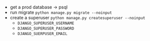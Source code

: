 - get a prod database -> psql
- run migrate `python manage.py migrate --noinput`
- create a superuser `python manage.py createsuperuser --noinput`
    - `DJANGO_SUPERUSER_USERNAME`
    - `DJANGO_SUPERUSER_PASSWORD`
    - `DJANGO_SUERPUSER_EMAIL`